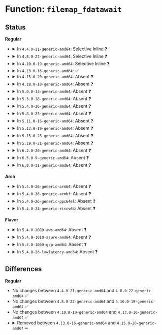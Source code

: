 # Function: <code>filemap_fdatawait</code>

## Status
<b>Regular</b>
<ul>
<li>
<details>
<summary>In <code>4.4.0-21-generic-amd64</code>: Selective Inline ❓</summary>

```c
int filemap_fdatawait(struct address_space * mapping)
```

```json
{
  "name": "filemap_fdatawait",
  "collision_type": "Unique Global",
  "inline_type": "Selective",
  "funcs": [
    {
      "addr": 18446744071580470160,
      "name": "filemap_fdatawait",
      "external": true,
      "loc": "mm/filemap.c:433",
      "file": "mm/filemap.c",
      "inline": "not declared, inlined",
      "caller_inline": [],
      "caller_func": [
        "fs/fs-writeback.c:__writeback_single_inode",
        "fs/jbd2/commit.c:jbd2_journal_commit_transaction"
      ]
    }
  ],
  "symbols": [
    {
      "addr": 18446744071580470160,
      "name": "filemap_fdatawait",
      "section": ".text",
      "bind": "STB_GLOBAL",
      "size": 37
    }
  ]
}
```
</details>
</li>
<li>
<details>
<summary>In <code>4.8.0-22-generic-amd64</code>: Selective Inline ❓</summary>

```c
int filemap_fdatawait(struct address_space * mapping)
```

```json
{
  "name": "filemap_fdatawait",
  "collision_type": "Unique Global",
  "inline_type": "Selective",
  "funcs": [
    {
      "addr": 18446744071580547968,
      "name": "filemap_fdatawait",
      "external": true,
      "loc": "mm/filemap.c:512",
      "file": "mm/filemap.c",
      "inline": "not declared, inlined",
      "caller_inline": [],
      "caller_func": [
        "fs/fs-writeback.c:__writeback_single_inode",
        "fs/jbd2/commit.c:jbd2_journal_commit_transaction"
      ]
    }
  ],
  "symbols": [
    {
      "addr": 18446744071580547968,
      "name": "filemap_fdatawait",
      "section": ".text",
      "bind": "STB_GLOBAL",
      "size": 37
    }
  ]
}
```
</details>
</li>
<li>
<details>
<summary>In <code>4.10.0-19-generic-amd64</code>: Selective Inline ❓</summary>

```c
int filemap_fdatawait(struct address_space * mapping)
```

```json
{
  "name": "filemap_fdatawait",
  "collision_type": "Unique Global",
  "inline_type": "Selective",
  "funcs": [
    {
      "addr": 18446744071580614112,
      "name": "filemap_fdatawait",
      "external": true,
      "loc": "mm/filemap.c:477",
      "file": "mm/filemap.c",
      "inline": "not declared, inlined",
      "caller_inline": [],
      "caller_func": [
        "fs/fs-writeback.c:__writeback_single_inode",
        "fs/jbd2/commit.c:jbd2_journal_commit_transaction"
      ]
    }
  ],
  "symbols": [
    {
      "addr": 18446744071580614112,
      "name": "filemap_fdatawait",
      "section": ".text",
      "bind": "STB_GLOBAL",
      "size": 37
    }
  ]
}
```
</details>
</li>
<li>
<details>
<summary>In <code>4.13.0-16-generic-amd64</code>: ✅</summary>

```c
int filemap_fdatawait(struct address_space * mapping)
```

```json
{
  "name": "filemap_fdatawait",
  "collision_type": "Unique Global",
  "inline_type": "No",
  "funcs": [
    {
      "addr": 18446744071580642880,
      "name": "filemap_fdatawait",
      "external": true,
      "loc": "mm/filemap.c:505",
      "file": "mm/filemap.c",
      "inline": "seen, unknown",
      "caller_inline": [],
      "caller_func": [
        "fs/fs-writeback.c:__writeback_single_inode"
      ]
    }
  ],
  "symbols": [
    {
      "addr": 18446744071580642880,
      "name": "filemap_fdatawait",
      "section": ".text",
      "bind": "STB_GLOBAL",
      "size": 50
    }
  ]
}
```
</details>
</li>
<li>
<details>
<summary>In <code>4.15.0-20-generic-amd64</code>: Absent ❓</summary>

```json
{
  "name": "filemap_fdatawait",
  "collision_type": "Static Duplication",
  "inline_type": "Full",
  "funcs": [
    {
      "addr": 18446744071580735753,
      "name": "filemap_fdatawait",
      "external": false,
      "loc": "include/linux/fs.h:2610",
      "file": "mm/filemap.c",
      "inline": "declared, inlined",
      "caller_inline": [],
      "caller_func": []
    },
    {
      "addr": 18446744071581623601,
      "name": "filemap_fdatawait",
      "external": false,
      "loc": "include/linux/fs.h:2610",
      "file": "fs/fs-writeback.c",
      "inline": "declared, inlined",
      "caller_inline": [
        "fs/fs-writeback.c:__writeback_single_inode"
      ],
      "caller_func": []
    }
  ],
  "symbols": []
}
```
</details>
</li>
<li>
<details>
<summary>In <code>4.18.0-10-generic-amd64</code>: Absent ❓</summary>

```json
{
  "name": "filemap_fdatawait",
  "collision_type": "Static Duplication",
  "inline_type": "Full",
  "funcs": [
    {
      "addr": 18446744071580873785,
      "name": "filemap_fdatawait",
      "external": false,
      "loc": "include/linux/fs.h:2633",
      "file": "mm/filemap.c",
      "inline": "declared, inlined",
      "caller_inline": [],
      "caller_func": []
    },
    {
      "addr": 18446744071581782256,
      "name": "filemap_fdatawait",
      "external": false,
      "loc": "include/linux/fs.h:2633",
      "file": "fs/fs-writeback.c",
      "inline": "declared, inlined",
      "caller_inline": [
        "fs/fs-writeback.c:__writeback_single_inode"
      ],
      "caller_func": []
    }
  ],
  "symbols": []
}
```
</details>
</li>
<li>
<details>
<summary>In <code>5.0.0-13-generic-amd64</code>: Absent ❓</summary>

```json
{
  "name": "filemap_fdatawait",
  "collision_type": "Static Duplication",
  "inline_type": "Full",
  "funcs": [
    {
      "addr": 18446744071580945465,
      "name": "filemap_fdatawait",
      "external": false,
      "loc": "include/linux/fs.h:2719",
      "file": "mm/filemap.c",
      "inline": "declared, inlined",
      "caller_inline": [],
      "caller_func": []
    },
    {
      "addr": 18446744071581869072,
      "name": "filemap_fdatawait",
      "external": false,
      "loc": "include/linux/fs.h:2719",
      "file": "fs/fs-writeback.c",
      "inline": "declared, inlined",
      "caller_inline": [
        "fs/fs-writeback.c:__writeback_single_inode"
      ],
      "caller_func": []
    }
  ],
  "symbols": []
}
```
</details>
</li>
<li>
<details>
<summary>In <code>5.3.0-18-generic-amd64</code>: Absent ❓</summary>

```json
{
  "name": "filemap_fdatawait",
  "collision_type": "Static Duplication",
  "inline_type": "Full",
  "funcs": [
    {
      "addr": 18446744071581042778,
      "name": "filemap_fdatawait",
      "external": false,
      "loc": "include/linux/fs.h:2722",
      "file": "mm/filemap.c",
      "inline": "declared, inlined",
      "caller_inline": [],
      "caller_func": []
    },
    {
      "addr": 18446744071581994532,
      "name": "filemap_fdatawait",
      "external": false,
      "loc": "include/linux/fs.h:2722",
      "file": "fs/fs-writeback.c",
      "inline": "declared, inlined",
      "caller_inline": [
        "fs/fs-writeback.c:__writeback_single_inode"
      ],
      "caller_func": []
    }
  ],
  "symbols": []
}
```
</details>
</li>
<li>
<details>
<summary>In <code>5.4.0-26-generic-amd64</code>: Absent ❓</summary>

```json
{
  "name": "filemap_fdatawait",
  "collision_type": "Static Duplication",
  "inline_type": "Full",
  "funcs": [
    {
      "addr": 18446744071581098220,
      "name": "filemap_fdatawait",
      "external": false,
      "loc": "include/linux/fs.h:2757",
      "file": "mm/filemap.c",
      "inline": "declared, inlined",
      "caller_inline": [],
      "caller_func": []
    },
    {
      "addr": 18446744071582070004,
      "name": "filemap_fdatawait",
      "external": false,
      "loc": "include/linux/fs.h:2757",
      "file": "fs/fs-writeback.c",
      "inline": "declared, inlined",
      "caller_inline": [
        "fs/fs-writeback.c:__writeback_single_inode"
      ],
      "caller_func": []
    }
  ],
  "symbols": []
}
```
</details>
</li>
<li>
<details>
<summary>In <code>5.8.0-25-generic-amd64</code>: Absent ❓</summary>

```json
{
  "name": "filemap_fdatawait",
  "collision_type": "Unique Static",
  "inline_type": "Full",
  "funcs": [
    {
      "addr": 18446744071582305861,
      "name": "filemap_fdatawait",
      "external": false,
      "loc": "include/linux/fs.h:2776",
      "file": "fs/fs-writeback.c",
      "inline": "declared, inlined",
      "caller_inline": [
        "fs/fs-writeback.c:__writeback_single_inode"
      ],
      "caller_func": []
    }
  ],
  "symbols": []
}
```
</details>
</li>
<li>
<details>
<summary>In <code>5.11.0-16-generic-amd64</code>: Absent ❓</summary>

```json
{
  "name": "filemap_fdatawait",
  "collision_type": "Unique Static",
  "inline_type": "Full",
  "funcs": [
    {
      "addr": 18446744071582358873,
      "name": "filemap_fdatawait",
      "external": false,
      "loc": "include/linux/fs.h:2638",
      "file": "fs/fs-writeback.c",
      "inline": "declared, inlined",
      "caller_inline": [
        "fs/fs-writeback.c:__writeback_single_inode"
      ],
      "caller_func": []
    }
  ],
  "symbols": []
}
```
</details>
</li>
<li>
<details>
<summary>In <code>5.13.0-19-generic-amd64</code>: Absent ❓</summary>

```json
{
  "name": "filemap_fdatawait",
  "collision_type": "Unique Static",
  "inline_type": "Full",
  "funcs": [
    {
      "addr": 18446744071582386527,
      "name": "filemap_fdatawait",
      "external": false,
      "loc": "include/linux/fs.h:2872",
      "file": "fs/fs-writeback.c",
      "inline": "declared, inlined",
      "caller_inline": [
        "fs/fs-writeback.c:__writeback_single_inode"
      ],
      "caller_func": []
    }
  ],
  "symbols": []
}
```
</details>
</li>
<li>
<details>
<summary>In <code>5.15.0-25-generic-amd64</code>: Absent ❓</summary>

```json
{
  "name": "filemap_fdatawait",
  "collision_type": "Unique Static",
  "inline_type": "Full",
  "funcs": [
    {
      "addr": 18446744071582707673,
      "name": "filemap_fdatawait",
      "external": false,
      "loc": "include/linux/fs.h:2853",
      "file": "fs/fs-writeback.c",
      "inline": "declared, inlined",
      "caller_inline": [
        "fs/fs-writeback.c:__writeback_single_inode"
      ],
      "caller_func": []
    }
  ],
  "symbols": []
}
```
</details>
</li>
<li>
<details>
<summary>In <code>5.19.0-21-generic-amd64</code>: Absent ❓</summary>

```json
{
  "name": "filemap_fdatawait",
  "collision_type": "Unique Static",
  "inline_type": "Full",
  "funcs": [
    {
      "addr": 18446744071583250436,
      "name": "filemap_fdatawait",
      "external": false,
      "loc": "include/linux/pagemap.h:41",
      "file": "fs/fs-writeback.c",
      "inline": "declared, inlined",
      "caller_inline": [
        "fs/fs-writeback.c:__writeback_single_inode"
      ],
      "caller_func": []
    }
  ],
  "symbols": []
}
```
</details>
</li>
<li>
<details>
<summary>In <code>6.2.0-20-generic-amd64</code>: Absent ❓</summary>

```json
{
  "name": "filemap_fdatawait",
  "collision_type": "Unique Static",
  "inline_type": "Full",
  "funcs": [
    {
      "addr": 18446744071583832676,
      "name": "filemap_fdatawait",
      "external": false,
      "loc": "include/linux/pagemap.h:41",
      "file": "fs/fs-writeback.c",
      "inline": "declared, inlined",
      "caller_inline": [
        "fs/fs-writeback.c:__writeback_single_inode"
      ],
      "caller_func": []
    }
  ],
  "symbols": []
}
```
</details>
</li>
<li>
<details>
<summary>In <code>6.5.0-9-generic-amd64</code>: Absent ❓</summary>

```json
{
  "name": "filemap_fdatawait",
  "collision_type": "Unique Static",
  "inline_type": "Full",
  "funcs": [
    {
      "addr": 18446744071584050676,
      "name": "filemap_fdatawait",
      "external": false,
      "loc": "include/linux/pagemap.h:44",
      "file": "fs/fs-writeback.c",
      "inline": "declared, inlined",
      "caller_inline": [
        "fs/fs-writeback.c:__writeback_single_inode"
      ],
      "caller_func": []
    }
  ],
  "symbols": []
}
```
</details>
</li>
<li>
<details>
<summary>In <code>6.8.0-31-generic-amd64</code>: Absent ❓</summary>

```json
{
  "name": "filemap_fdatawait",
  "collision_type": "Unique Static",
  "inline_type": "Full",
  "funcs": [
    {
      "addr": 18446744071584265524,
      "name": "filemap_fdatawait",
      "external": false,
      "loc": "include/linux/pagemap.h:44",
      "file": "fs/fs-writeback.c",
      "inline": "declared, inlined",
      "caller_inline": [
        "fs/fs-writeback.c:__writeback_single_inode"
      ],
      "caller_func": []
    }
  ],
  "symbols": []
}
```
</details>
</li>
</ul>
<b>Arch</b>
<ul>
<li>
<details>
<summary>In <code>5.4.0-26-generic-arm64</code>: Absent ❓</summary>

```json
{
  "name": "filemap_fdatawait",
  "collision_type": "Static Duplication",
  "inline_type": "Full",
  "funcs": [
    {
      "addr": 18446603336492462912,
      "name": "filemap_fdatawait",
      "external": false,
      "loc": "include/linux/fs.h:2757",
      "file": "mm/filemap.c",
      "inline": "declared, inlined",
      "caller_inline": [],
      "caller_func": []
    },
    {
      "addr": 18446603336493600296,
      "name": "filemap_fdatawait",
      "external": false,
      "loc": "include/linux/fs.h:2757",
      "file": "fs/fs-writeback.c",
      "inline": "declared, inlined",
      "caller_inline": [
        "fs/fs-writeback.c:__writeback_single_inode"
      ],
      "caller_func": []
    }
  ],
  "symbols": []
}
```
</details>
</li>
<li>
<details>
<summary>In <code>5.4.0-26-generic-armhf</code>: Absent ❓</summary>

```json
{
  "name": "filemap_fdatawait",
  "collision_type": "Static Duplication",
  "inline_type": "Full",
  "funcs": [
    {
      "addr": 3226338644,
      "name": "filemap_fdatawait",
      "external": false,
      "loc": "include/linux/fs.h:2757",
      "file": "mm/filemap.c",
      "inline": "declared, inlined",
      "caller_inline": [],
      "caller_func": []
    },
    {
      "addr": 3227145732,
      "name": "filemap_fdatawait",
      "external": false,
      "loc": "include/linux/fs.h:2757",
      "file": "fs/fs-writeback.c",
      "inline": "declared, inlined",
      "caller_inline": [
        "fs/fs-writeback.c:__writeback_single_inode"
      ],
      "caller_func": []
    }
  ],
  "symbols": []
}
```
</details>
</li>
<li>
<details>
<summary>In <code>5.4.0-26-generic-ppc64el</code>: Absent ❓</summary>

```json
{
  "name": "filemap_fdatawait",
  "collision_type": "Static Duplication",
  "inline_type": "Full",
  "funcs": [
    {
      "addr": 13835058055285743288,
      "name": "filemap_fdatawait",
      "external": false,
      "loc": "include/linux/fs.h:2757",
      "file": "mm/filemap.c",
      "inline": "declared, inlined",
      "caller_inline": [],
      "caller_func": []
    },
    {
      "addr": 13835058055287186468,
      "name": "filemap_fdatawait",
      "external": false,
      "loc": "include/linux/fs.h:2757",
      "file": "fs/fs-writeback.c",
      "inline": "declared, inlined",
      "caller_inline": [
        "fs/fs-writeback.c:__writeback_single_inode"
      ],
      "caller_func": []
    }
  ],
  "symbols": []
}
```
</details>
</li>
<li>
<details>
<summary>In <code>5.4.0-24-generic-riscv64</code>: Absent ❓</summary>

```json
{
  "name": "filemap_fdatawait",
  "collision_type": "Static Duplication",
  "inline_type": "Full",
  "funcs": [
    {
      "addr": 18446743936272534198,
      "name": "filemap_fdatawait",
      "external": false,
      "loc": "include/linux/fs.h:2757",
      "file": "mm/filemap.c",
      "inline": "declared, inlined",
      "caller_inline": [],
      "caller_func": []
    },
    {
      "addr": 18446743936273249404,
      "name": "filemap_fdatawait",
      "external": false,
      "loc": "include/linux/fs.h:2757",
      "file": "fs/fs-writeback.c",
      "inline": "declared, inlined",
      "caller_inline": [
        "fs/fs-writeback.c:__writeback_single_inode"
      ],
      "caller_func": []
    }
  ],
  "symbols": []
}
```
</details>
</li>
</ul>
<b>Flavor</b>
<ul>
<li>
<details>
<summary>In <code>5.4.0-1009-aws-amd64</code>: Absent ❓</summary>

```json
{
  "name": "filemap_fdatawait",
  "collision_type": "Static Duplication",
  "inline_type": "Full",
  "funcs": [
    {
      "addr": 18446744071581067068,
      "name": "filemap_fdatawait",
      "external": false,
      "loc": "include/linux/fs.h:2757",
      "file": "mm/filemap.c",
      "inline": "declared, inlined",
      "caller_inline": [],
      "caller_func": []
    },
    {
      "addr": 18446744071582038740,
      "name": "filemap_fdatawait",
      "external": false,
      "loc": "include/linux/fs.h:2757",
      "file": "fs/fs-writeback.c",
      "inline": "declared, inlined",
      "caller_inline": [
        "fs/fs-writeback.c:__writeback_single_inode"
      ],
      "caller_func": []
    }
  ],
  "symbols": []
}
```
</details>
</li>
<li>
<details>
<summary>In <code>5.4.0-1010-azure-amd64</code>: Absent ❓</summary>

```json
{
  "name": "filemap_fdatawait",
  "collision_type": "Static Duplication",
  "inline_type": "Full",
  "funcs": [
    {
      "addr": 18446744071581014268,
      "name": "filemap_fdatawait",
      "external": false,
      "loc": "include/linux/fs.h:2757",
      "file": "mm/filemap.c",
      "inline": "declared, inlined",
      "caller_inline": [],
      "caller_func": []
    },
    {
      "addr": 18446744071581976308,
      "name": "filemap_fdatawait",
      "external": false,
      "loc": "include/linux/fs.h:2757",
      "file": "fs/fs-writeback.c",
      "inline": "declared, inlined",
      "caller_inline": [
        "fs/fs-writeback.c:__writeback_single_inode"
      ],
      "caller_func": []
    }
  ],
  "symbols": []
}
```
</details>
</li>
<li>
<details>
<summary>In <code>5.4.0-1009-gcp-amd64</code>: Absent ❓</summary>

```json
{
  "name": "filemap_fdatawait",
  "collision_type": "Static Duplication",
  "inline_type": "Full",
  "funcs": [
    {
      "addr": 18446744071581058268,
      "name": "filemap_fdatawait",
      "external": false,
      "loc": "include/linux/fs.h:2757",
      "file": "mm/filemap.c",
      "inline": "declared, inlined",
      "caller_inline": [],
      "caller_func": []
    },
    {
      "addr": 18446744071582030020,
      "name": "filemap_fdatawait",
      "external": false,
      "loc": "include/linux/fs.h:2757",
      "file": "fs/fs-writeback.c",
      "inline": "declared, inlined",
      "caller_inline": [
        "fs/fs-writeback.c:__writeback_single_inode"
      ],
      "caller_func": []
    }
  ],
  "symbols": []
}
```
</details>
</li>
<li>
<details>
<summary>In <code>5.4.0-26-lowlatency-amd64</code>: Absent ❓</summary>

```json
{
  "name": "filemap_fdatawait",
  "collision_type": "Static Duplication",
  "inline_type": "Full",
  "funcs": [
    {
      "addr": 18446744071581119852,
      "name": "filemap_fdatawait",
      "external": false,
      "loc": "include/linux/fs.h:2757",
      "file": "mm/filemap.c",
      "inline": "declared, inlined",
      "caller_inline": [],
      "caller_func": []
    },
    {
      "addr": 18446744071582098089,
      "name": "filemap_fdatawait",
      "external": false,
      "loc": "include/linux/fs.h:2757",
      "file": "fs/fs-writeback.c",
      "inline": "declared, inlined",
      "caller_inline": [
        "fs/fs-writeback.c:__writeback_single_inode"
      ],
      "caller_func": []
    }
  ],
  "symbols": []
}
```
</details>
</li>
</ul>

## Differences
<b>Regular</b>
<ul>
<li>
No changes between <code>4.4.0-21-generic-amd64</code> and <code>4.8.0-22-generic-amd64</code> ✅
</li>
<li>
No changes between <code>4.8.0-22-generic-amd64</code> and <code>4.10.0-19-generic-amd64</code> ✅
</li>
<li>
No changes between <code>4.10.0-19-generic-amd64</code> and <code>4.13.0-16-generic-amd64</code> ✅
</li>
<li>
<details>
<summary>Removed between <code>4.13.0-16-generic-amd64</code> and <code>4.15.0-20-generic-amd64</code> ➖</summary>

```c
int filemap_fdatawait(struct address_space * mapping)
```
</details>
</li>
</ul>
